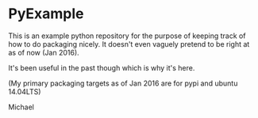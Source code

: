 PyExample
==================

This is an example python repository for the purpose of keeping track of how to do packaging nicely.
It doesn't even vaguely pretend to be right at as of now (Jan 2016).

It's been useful in the past though which is why it's here.

(My primary packaging targets as of Jan 2016 are for pypi and ubuntu 14.04LTS)


Michael
